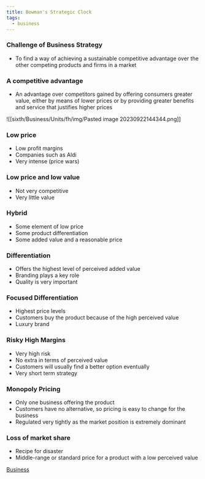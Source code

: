 ```yaml
---
title: Bowman's Strategic Clock
tags:
  - business
---
```

### Challenge of Business Strategy

- To find a way of achieving a sustainable competitive advantage over the other competing products and firms in a market

### A competitive advantage

- An advantage over competitors gained by offering consumers greater value, either by means of lower prices or by providing greater benefits and service that justifies higher prices

![[sixth/Business/Units/fh/img/Pasted image 20230922144344.png]]


### Low price

- Low profit margins
- Companies such as Aldi
- Very intense (price wars)

### Low price and low value

- Not very competitive
- Very little value

### Hybrid

- Some element of low price
- Some product differentiation
- Some added value and a reasonable price 

### Differentiation

- Offers the highest level of perceived added value
- Branding plays a key role
- Quality is very important

### Focused Differentiation

- Highest price levels
- Customers buy the product because of the high perceived value
- Luxury brand

### Risky High Margins

- Very high risk
- No extra in terms of perceived value
- Customers will usually find a better option eventually
- Very short term strategy

### Monopoly Pricing

- Only one business offering the product
- Customers have no alternative, so pricing is easy to change for the business
- Regulated very tightly as the market position is extremely dominant

### Loss of market share

- Recipe for disaster
- Middle-range or standard price for a product with a low perceived value


[Business](/Business)